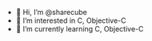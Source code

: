 - 👋 Hi, I’m @sharecube
- 👀 I’m interested in C, Objective-C
- 🌱 I’m currently learning C, Objective-C
